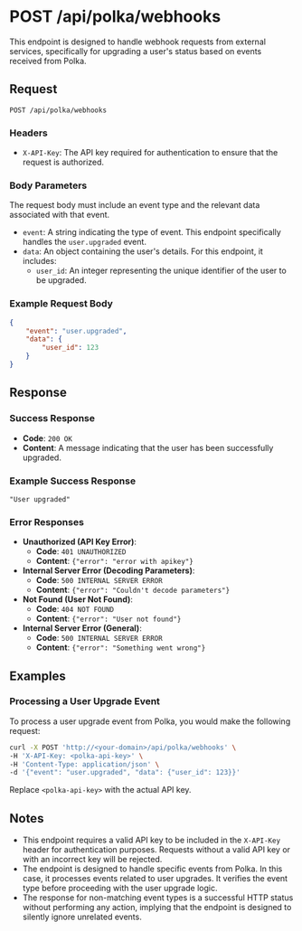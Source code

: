 # POST /api/polka/webhooks

This endpoint is designed to handle webhook requests from external services, specifically for upgrading a user's status based on events received from Polka.

## Request

`POST /api/polka/webhooks`

### Headers

- `X-API-Key`: The API key required for authentication to ensure that the request is authorized.

### Body Parameters

The request body must include an event type and the relevant data associated with that event.

- `event`: A string indicating the type of event. This endpoint specifically handles the `user.upgraded` event.
- `data`: An object containing the user's details. For this endpoint, it includes:
    - `user_id`: An integer representing the unique identifier of the user to be upgraded.

### Example Request Body

```json
{   
	"event": "user.upgraded",   
	"data": {    
		"user_id": 123   
	} 
}
```

## Response

### Success Response

- **Code**: `200 OK`
- **Content**: A message indicating that the user has been successfully upgraded.

### Example Success Response

`"User upgraded"`

### Error Responses

- **Unauthorized (API Key Error)**:
    - **Code**: `401 UNAUTHORIZED`
    - **Content**: `{"error": "error with apikey"}`
- **Internal Server Error (Decoding Parameters)**:
    - **Code**: `500 INTERNAL SERVER ERROR`
    - **Content**: `{"error": "Couldn't decode parameters"}`
- **Not Found (User Not Found)**:
    - **Code**: `404 NOT FOUND`
    - **Content**: `{"error": "User not found"}`
- **Internal Server Error (General)**:
    - **Code**: `500 INTERNAL SERVER ERROR`
    - **Content**: `{"error": "Something went wrong"}`

## Examples

### Processing a User Upgrade Event

To process a user upgrade event from Polka, you would make the following request:

```bash
curl -X POST 'http://<your-domain>/api/polka/webhooks' \
-H 'X-API-Key: <polka-api-key>' \
-H 'Content-Type: application/json' \
-d '{"event": "user.upgraded", "data": {"user_id": 123}}'
```

Replace `<polka-api-key>` with the actual API key.

## Notes

- This endpoint requires a valid API key to be included in the `X-API-Key` header for authentication purposes. Requests without a valid API key or with an incorrect key will be rejected.
- The endpoint is designed to handle specific events from Polka. In this case, it processes events related to user upgrades. It verifies the event type before proceeding with the user upgrade logic.
- The response for non-matching event types is a successful HTTP status without performing any action, implying that the endpoint is designed to silently ignore unrelated events.